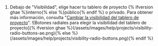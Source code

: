 1. Debajo de "Visibilidad", elige hacer tu tablero de proyecto {% ifversion ghae %}interno{% else %}público{% endif %} o privado. Para obtener más información, consulta "[Cambiar la visibilidad del tablero de proyecto](/github/managing-your-work-on-github/changing-project-board-visibility)". ![Botones radiales para elegir la visibilidad del tablero de proyecto]{% ifversion ghae %}(/assets/images/help/projects/visibility-radio-buttons-ae.png){% else %}(/assets/images/help/projects/visibility-radio-buttons.png){% endif %}
